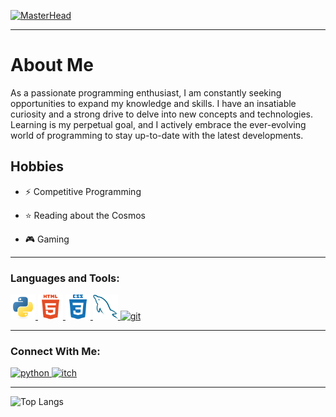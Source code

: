 [![MasterHead](https://i.imgur.com/ogXGcLK.png)](https://github.com/VoiDxCode)
___
<h1>About Me </h1>
As a passionate programming enthusiast, I am constantly seeking opportunities to expand my knowledge and skills. I have an insatiable curiosity and a strong drive to delve into new concepts and technologies. Learning is my perpetual goal, and I actively embrace the ever-evolving world of programming to stay up-to-date with the latest developments.


<h2>Hobbies</h2>

- :zap: Competitive Programming

- :star: Reading about the Cosmos

- :video_game: Gaming




___
<h3 align="left">Languages and Tools:</h3>
<p align="left"> <a href="https://www.python.org" target="_blank"> <img src="https://github.com/devicons/devicon/blob/master/icons/python/python-original.svg" alt="python" width="40" height="40"/> </a> 
<a href="https://www.w3.org/html/" target="_blank"> <img src="https://github.com/devicons/devicon/blob/master/icons/html5/html5-plain-wordmark.svg" alt="htm5" width="40" height="40"/> </a>
<a href="https://www.w3schools.com/css/" target="_blank"> <img src="https://github.com/devicons/devicon/blob/master/icons/css3/css3-plain-wordmark.svg" alt="css3" width="40" height="40"/> </a> 
<a href="https://www.mysql.com/" target="_blank"> <img src="https://github.com/devicons/devicon/blob/master/icons/mysql/mysql-original.svg" alt="musql" width="40" height="40"/> </a>
<a href="https://git-scm.com/" target="_blank"> <img src="https://www.vectorlogo.zone/logos/git-scm/git-scm-icon.svg" alt="git" width="40" height="40"/> </a> </p>


___

<h3 align="left">Connect With Me:</h3>
<p align="left"> <a href="https://www.codechef.com/users/chef_void" target="_blank"> <img src="https://static.uacdn.net/thumbnail/external-app-icons/ce4fd2180646452aa0b03c3ffa3ef8e2.png" alt="python" width="40" height="40"/> </a> 
<a href="https://void-gamez.itch.io/" target="_blank"> <img src="https://static-00.iconduck.com/assets.00/itch-io-icon-512x512-wwio9bi8.png" alt="itch" width="40" height="40"/> </a></p>

___


![Top Langs](https://github-readme-stats.vercel.app/api/top-langs/?username=VoiDxCode&layout=compact&theme=codeSTACKr)

